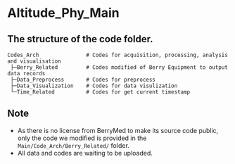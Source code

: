 # Altitude_Phy_Main

## The structure of the code folder.
```
Codes_Arch               # Codes for acquisition, processing, analysis and visualisation
 ├─Berry_Related         # Codes modified of Berry Equipment to output data records
 ├─Data_Preprocess       # Codes for preprocess
 ├─Data_Visualization    # Codes for data visulization
 └─Time_Related          # Codes for get current timestamp
```

## Note
- As there is no license from BerryMed to make its source code public, only the code we modified is provided in the `Main/Code_Arch/Berry_Related/` folder.
- All data and codes are waiting to be uploaded.
